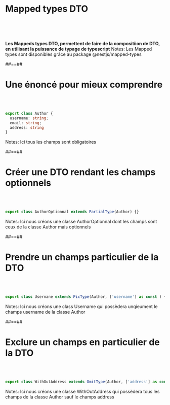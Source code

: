 # Mapped types DTO
<br><br><br>

**Les Mappeds types DTO, permettent de faire de la compositiion de DTO, en utilisant la puissance de typage de typescript**
Notes:
Les Mapped types sont disponibles grâce au package @nestjs/mapped-types

##==##

<!-- .slide: class="with-code inconsolata" -->
# Une énoncé pour mieux comprendre
<br><br>

```typescript
export class Author {
  username: string;
  email: string;
  address: string
}
```
<!-- .element: class="big-code" -->
Notes: Ici tous les champs sont obligatoires

##==##

<!-- .slide: class="with-code inconsolata" -->
# Créer une DTO rendant les champs optionnels
<br><br>

```typescript
export class AuthorOptionnal extends PartialType(Author) {}
```
<!-- .element: class="big-code" -->
Notes: Ici nous créons une classe AuthorOptionnal dont les champs sont ceux de la classe Author mais optionnels

##==##

<!-- .slide: class="with-code inconsolata" -->
# Prendre un champs particulier de la DTO
<br><br>

```typescript
export class Usernane extends PicType(Author, ['username'] as const ) {} 
```
<!-- .element: class="big-code" -->
Notes: Ici nous créons une class Username qui possèdera unqieument le champs username de la classe Author

##==##

<!-- .slide: class="with-code inconsolata" -->
# Exclure un champs en particulier de la DTO
<br><br>

```typescript
export class WithOutAddress extends OmitType(Author, ['address'] as const) {}
```
<!-- .element: class="big-code" -->
Notes: 
Ici nous créons une classe WithOutAddress qui possèdera tous les champs de la classe Author sauf le champs address
